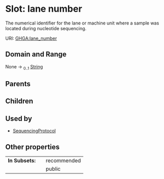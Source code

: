 
# Slot: lane number


The numerical identifier for the lane or machine unit where a sample was located during nucleotide sequencing.

URI: [GHGA:lane_number](https://w3id.org/GHGA/lane_number)


## Domain and Range

None &#8594;  <sub>0..1</sub> [String](types/String.md)

## Parents


## Children


## Used by

 * [SequencingProtocol](SequencingProtocol.md)

## Other properties

|  |  |  |
| --- | --- | --- |
| **In Subsets:** | | recommended |
|  | | public |

